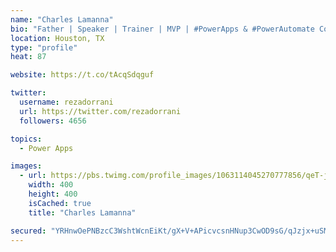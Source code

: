 ```yaml
---
name: "Charles Lamanna"
bio: "Father | Speaker | Trainer | MVP | #PowerApps & #PowerAutomate Community Super User | YouTuber Right-pointing triangle http://youtube.com/c/rezadorrani | Learn - Share - Clockwise rightwards and leftwards open circle arrows"
location: Houston, TX
type: "profile"
heat: 87

website: https://t.co/tAcqSdqguf

twitter:
  username: rezadorrani
  url: https://twitter.com/rezadorrani
  followers: 4656

topics:
  - Power Apps

images:
  - url: https://pbs.twimg.com/profile_images/1063114045270777856/qeT-jpWr_400x400.jpg
    width: 400
    height: 400
    isCached: true
    title: "Charles Lamanna"

secured: "YRHnwOePNBzcC3WshtWcnEiKt/gX+V+APicvcsnHNup3CwOD9sG/qJzjx+uSMZq3D0qCJTHEAoR1JVwDGfy4fFjhHRSH2NB+Wrk3383895X+Xr9pNPYkJvEJkWTDJpHpLSKdcJCMMa77a7Gul5wyFhAkWZ7lKlZ7a25JlJfpoVdZk1WsaqeaSEfSP6Hre/tS7uucEg8RUoPK6roKF9bjg3f6kLamjkrQ49MjDGH//L6kSilKx5bank/3PKKl6PQel2wa8Mm6idjg0Bc8AZSrrI7g7fQw48bGLs6NLASJwUveCmcdQTFDLkgtnnIpr1dUzmHJ6XufQhshYz7tjdIaI8I5ojV9fD93FTrd1ivFtdbgx2QuGIwKjRq+/M7KU5djQik25j7Z6Au7c+aVYRtaGWBwUndqwMlWhHrjZixZK+g=;c/1QRtZXyra8HlpN5nahTg=="
---
```



